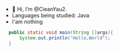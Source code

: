 - 👋 Hi, I’m @CieanYau2.
- Languages being studied: Java
- I'am nothing
```Java
  public static void main(String []args){
      System.out.println("Hello,World");
  }
```
